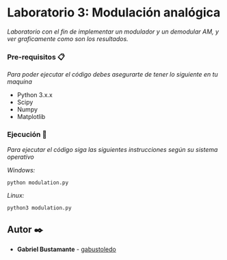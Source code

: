 # Laboratorio 3: Modulación analógica

_Laboratorio con el fin de implementar un modulador y un demodular AM, y ver graficamente como son los resultados._

### Pre-requisitos 📋

_Para poder ejecutar el código debes asegurarte de tener lo siguiente en tu maquina_

* Python 3.x.x
* Scipy
* Numpy
* Matplotlib

### Ejecución 🔧

_Para ejecutar el código siga las siguientes instrucciones según su sistema operativo_

_Windows:_

```
python modulation.py
```

_Linux:_

```
python3 modulation.py
```

## Autor ✒️

* **Gabriel Bustamante** - [gabustoledo](https://github.com/gabustoledo)